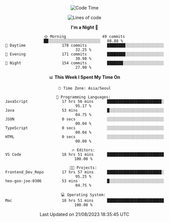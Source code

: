 <div align=center>
 
<!--START_SECTION:waka-->
![Code Time](http://img.shields.io/badge/Code%20Time-269%20hrs%2026%20mins-blue)

![Lines of code](https://img.shields.io/badge/From%20Hello%20World%20I%27ve%20Written-3.0%20million%20lines%20of%20code-blue)

**I'm a Night 🦉** 

```text
🌞 Morning                49 commits          ██░░░░░░░░░░░░░░░░░░░░░░░   08.88 % 
🌆 Daytime                178 commits         ████████░░░░░░░░░░░░░░░░░   32.25 % 
🌃 Evening                171 commits         ████████░░░░░░░░░░░░░░░░░   30.98 % 
🌙 Night                  154 commits         ███████░░░░░░░░░░░░░░░░░░   27.90 % 
```


📊 **This Week I Spent My Time On** 

```text
🕑︎ Time Zone: Asia/Seoul

💬 Programming Languages: 
JavaScript               17 hrs 56 mins      ████████████████████████░   95.17 % 
Java                     53 mins             █░░░░░░░░░░░░░░░░░░░░░░░░   04.75 % 
JSON                     0 secs              ░░░░░░░░░░░░░░░░░░░░░░░░░   00.04 % 
TypeScript               0 secs              ░░░░░░░░░░░░░░░░░░░░░░░░░   00.04 % 
HTML                     0 secs              ░░░░░░░░░░░░░░░░░░░░░░░░░   00.00 % 

🔥 Editors: 
VS Code                  18 hrs 51 mins      █████████████████████████   100.00 % 

🐱‍💻 Projects: 
Frontend_Dev_Repo        17 hrs 57 mins      ████████████████████████░   95.25 % 
heo-goo-joe-0306         53 mins             █░░░░░░░░░░░░░░░░░░░░░░░░   04.75 % 

💻 Operating System: 
Mac                      18 hrs 51 mins      █████████████████████████   100.00 % 
```


 Last Updated on 21/08/2023 18:35:45 UTC
<!--END_SECTION:waka-->
 </div>
